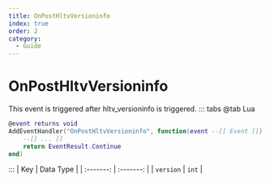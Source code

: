 ```yaml
---
title: OnPostHltvVersioninfo
index: true
order: 2
category:
  - Guide
---
```


# OnPostHltvVersioninfo
This event is triggered after hltv_versioninfo is triggered.
::: tabs
@tab Lua
```lua
@event returns void
AddEventHandler("OnPostHltvVersioninfo", function(event --[[ Event ]])
    --[[ ... ]]
    return EventResult.Continue
end)
```

:::
|    Key    | Data Type |
| :-------: | :-------: |
| `version` |   `int`   |